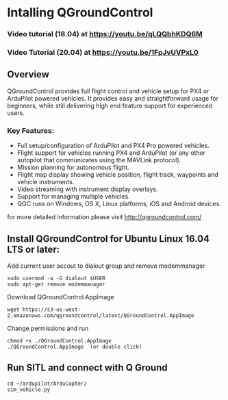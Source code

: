 # Intalling QGroundControl 

### Video tutorial (18.04) at https://youtu.be/qLQQbhKDQ6M

### Video Tutorial (20.04) at https://youtu.be/1FpJvUVPxL0

## Overview 

QGroundControl provides full flight control and vehicle setup for PX4 or ArduPilot powered vehicles. It provides easy and straightforward usage for beginners, while still delivering high end feature support for experienced users.

### Key Features:

- Full setup/configuration of ArduPilot and PX4 Pro powered vehicles.
- Flight support for vehicles running PX4 and ArduPilot (or any other autopilot that communicates using the MAVLink protocol).
- Mission planning for autonomous flight.
- Flight map display showing vehicle position, flight track, waypoints and vehicle instruments.
- Video streaming with instrument display overlays.
- Support for managing multiple vehicles.
- QGC runs on Windows, OS X, Linux platforms, iOS and Android devices.

for more detailed information please visit http://qgroundcontrol.com/

## Install QGroundControl for Ubuntu Linux 16.04 LTS or later:

Add current user accout to dialout group and remove modemmanager
```
sudo usermod -a -G dialout $USER
sudo apt-get remove modemmanager
```

Download QGroundControl.AppImage 
```
wget https://s3-us-west-2.amazonaws.com/qgroundcontrol/latest/QGroundControl.AppImage
```
Change permissions and run 
```
chmod +x ./QGroundControl.AppImage 
./QGroundControl.AppImage  (or double click)
```

## Run SITL and connect with Q Ground

```
cd ~/ardupilot/ArduCopter/
sim_vehicle.py
```

